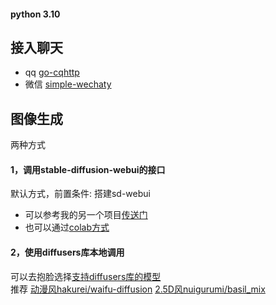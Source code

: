 #### python 3.10

## 接入聊天
- qq [go-cqhttp](https://github.com/Mrs4s/go-cqhttp)
- 微信 [simple-wechaty](https://github.com/jqllxew/simple-wechaty)

## 图像生成
两种方式
#### 1，调用stable-diffusion-webui的接口
默认方式，前置条件: 搭建sd-webui
- 可以参考我的另一个项目[传送门](https://github.com/jqllxew/stable-diffusion-webui)
- 也可以通过[colab方式](https://colab.research.google.com/github/jqllxew/stable-diffusion-webui/blob/colab/fast_sd_A1111_colab.ipynb)
#### 2，使用diffusers库本地调用
可以去抱脸选择[支持diffusers库的模型](https://huggingface.co/models?library=diffusers) \
推荐 [动漫风hakurei/waifu-diffusion](https://huggingface.co/hakurei/waifu-diffusion)
[2.5D风nuigurumi/basil_mix](https://huggingface.co/nuigurumi/basil_mix/tree/main)
